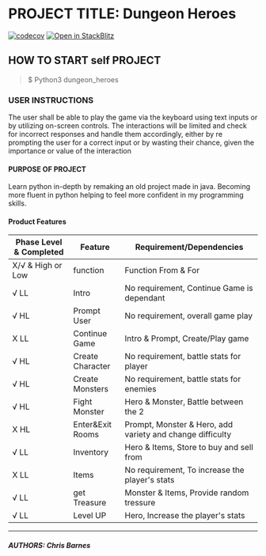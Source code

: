 # PROJECT TITLE: Dungeon Heroes

[![codecov](https://codecov.io/github/StrayStormStudios/Python_Dungeon_Heroes/branch/master/graph/badge.svg?token=--)](https://app.codecov.io/github/StrayStormStudios/Python_Dungeon_Heroes)
[![Open in StackBlitz](https://developer.stackblitz.com/img/open_in_stackblitz.svg)](https://stackblitz.com/fork/github/StrayStormStudios/Python_Dungeon_Heroes)

## HOW TO START self PROJECT

> $ Python3 dungeon_heroes

### USER INSTRUCTIONS

The user shall be able to play the game via the keyboard using text inputs or by utilizing on-screen controls. The interactions will be limited and check for incorrect responses and handle them accordingly, either by re prompting the user for a correct input or by wasting their chance, given the importance or value of the interaction

#### PURPOSE OF PROJECT

Learn python in-depth by remaking an old project made in java. Becoming more fluent in python helping to feel more confident in my programming skills.

#### Product Features

Phase Level & Completed |   Feature     | Requirement/Dependencies
------------------------| --------------| --------------
X/√ & High or Low       |  function         | Function From & For
√  LL                   |  Intro            | No requirement, Continue Game is dependant
√  HL                   |  Prompt User      | No requirement, overall game play
X  LL                   |  Continue Game    | Intro & Prompt, Create/Play game
√  HL                   |  Create Character | No requirement, battle stats for player
√  HL                   |  Create Monsters  | No requirement, battle stats for enemies
√  HL                   |  Fight Monster    | Hero & Monster, Battle between the 2
X  HL                   |  Enter&Exit Rooms | Prompt, Monster & Hero, add variety and change difficulty
√  LL                   |  Inventory        | Hero & Items, Store to buy and sell from
X  LL                   |  Items            | No requirement, To increase the player's stats
√  LL                   |  get Treasure     | Monster & Items, Provide random tressure
√  LL                   |  Level UP         | Hero, Increase the player's stats
----------------

##### AUTHORS: Chris Barnes
